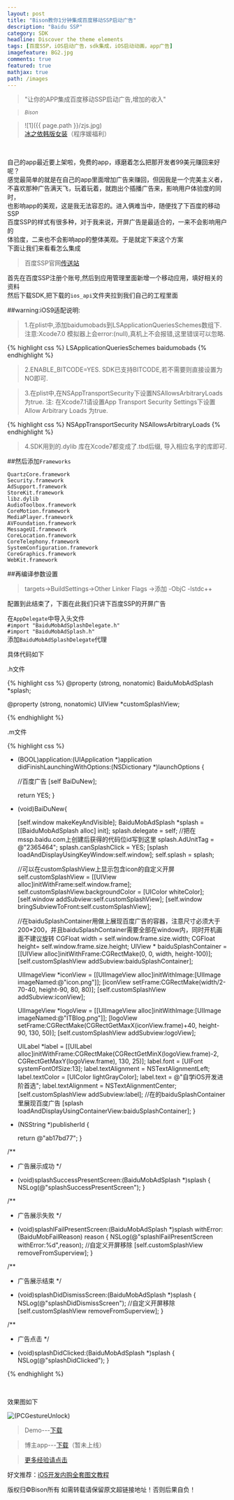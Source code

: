 ```yaml
---
layout: post
title: "Bison教你1分钟集成百度移动SSP启动广告"
description: "Baidu SSP"
category: SDK
headline: Discover the theme elements
tags: [百度SSP，iOS启动广告，sdk集成，iOS启动动画，app广告]
imagefeature: BG2.jpg
comments: true
featured: true
mathjax: true
path: /images
---
```


>&quot;让你的APP集成百度移动SSP启动广告,增加的收入&quot;

><small><cite title="Plato">Bison</cite></small>

>![1]({{ page.path }}/zjs.jpg)<br>
>[冰之依韩版女装](http://allluckly.taobao.com/)（程序媛福利）<br>


<br>

自己的app最近要上架啦，免费的app，琢磨着怎么把那开发者99美元赚回来好呢？<br>
感觉最简单的就是在自己的app里面增加广告来赚回，但因我是一个完美主义者，<br>
不喜欢那种广告满天飞，玩着玩着，就跑出个插播广告来，影响用户体验度的同时，<br>
也影响app的美观，这是我无法容忍的。进入俩难当中，随便找了下百度的移动SSP<br>
百度SSP的样式有很多种，对于我来说，开屏广告是最适合的，一来不会影响用户的<br>
体验度，二来也不会影响app的整体美观。于是就定下来这个方案<br>
下面让我们来看看怎么集成<br>

>百度SSP官网[传送站](http://mssp.baidu.com/home/developer.html)<br>

首先在百度SSP注册个账号,然后到应用管理里面新增一个移动应用，填好相关的资料<br>
然后下载SDK,把下载的`ios_api`文件夹拉到我们自己的工程里面<br>

##warning:iOS9适配说明: <br>
> 1.在plist中,添加baidumobads到LSApplicationQueriesSchemes数组下. 注意:Xcode7.0 模拟器上会error:(null),真机上不会报错,这里错误可以忽略.<br>

{% highlight css %}
    <key>LSApplicationQueriesSchemes</key> <array>
    <string>baidumobads</string>
    </array>
{% endhighlight %}

> 2.ENABLE_BITCODE=YES. SDK已支持BITCODE,若不需要则直接设置为NO即可.<br>

> 3.在plist中,在NSAppTransportSecurity下设置NSAllowsArbitraryLoads为true. 注: 在Xcode7.1请设置App Transport Security Settings下设置 Allow Arbitrary Loads 为true.<br>


{% highlight css %}
    <key>NSAppTransportSecurity</key> 
    <dict>
    <key>NSAllowsArbitraryLoads</key> 
    <true/>
    </dict>
{% endhighlight %}
<br>

> 4.SDK用到的.dylib 库在Xcode7都变成了.tbd后缀, 导入相应名字的库即可.<br>

##然后添加`Frameworks`<br>

`QuartzCore.framework` <br>
`Security.framework` <br>
`AdSupport.framework`<br>
`StoreKit.framework`<br>
`libz.dylib`<br>
`AudioToolbox.framework` <br>
`CoreMotion.framework`<br>
`MediaPlayer.framework`<br>
`AVFoundation.framework`<br>
`MessageUI.framework`<br>
`CoreLocation.framework`<br>
`CoreTelephony.framework`<br>
`SystemConfiguration.framework`<br>
`CoreGraphics.framework`<br>
`WebKit.framework`<br>

##再编译参数设置<br>

> targets->BuildSettings->Other Linker Flags ->添加 -ObjC -lstdc++<br>

配置到此结束了，下面在此我们只讲下百度SSP的开屏广告<br>

在`AppDelegate`中导入头文件<br>
`#import "BaiduMobAdSplashDelegate.h"`<br>
`#import "BaiduMobAdSplash.h"`<br>
添加`BaiduMobAdSplashDelegate`代理<br>

具体代码如下<br>

.h文件

{% highlight css %}
@property (strong, nonatomic) BaiduMobAdSplash *splash;

@property (strong, nonatomic) UIView *customSplashView;

{% endhighlight %}

.m文件

{% highlight css %}

- (BOOL)application:(UIApplication *)application didFinishLaunchingWithOptions:(NSDictionary *)launchOptions {

    //百度广告
    [self BaiDuNew];

    return YES;
}

- (void)BaiDuNew{

    [self.window makeKeyAndVisible];
    BaiduMobAdSplash	*splash	=	[[BaiduMobAdSplash	alloc]	init];
    splash.delegate	= self;
    //把在mssp.baidu.com上创建后获得的代码位id写到这里
    splash.AdUnitTag = @"2365464";
    splash.canSplashClick	=	YES;
    [splash	loadAndDisplayUsingKeyWindow:self.window];
    self.splash	= splash;

    //可以在customSplashView上显示包含icon的自定义开屏
    self.customSplashView = [[UIView alloc]initWithFrame:self.window.frame];
    self.customSplashView.backgroundColor = [UIColor whiteColor];
    [self.window addSubview:self.customSplashView];
    [self.window bringSubviewToFront:self.customSplashView];


    //在baiduSplashContainer用做上展现百度广告的容器，注意尺寸必须大于200*200，并且baiduSplashContainer需要全部在window内，同时开机画面不建议旋转
    CGFloat width = self.window.frame.size.width;
    CGFloat height= self.window.frame.size.height;
    UIView * baiduSplashContainer = [[UIView alloc]initWithFrame:CGRectMake(0, 0, width, height-100)];
    [self.customSplashView addSubview:baiduSplashContainer];

    UIImageView *iconView = [[UIImageView alloc]initWithImage:[UIImage imageNamed:@"icon.png"]];
    [iconView setFrame:CGRectMake(width/2-70-40, height-90, 80, 80)];
    [self.customSplashView addSubview:iconView];

    UIImageView *logoView = [[UIImageView alloc]initWithImage:[UIImage imageNamed:@"ITBlog.png"]];
    [logoView setFrame:CGRectMake(CGRectGetMaxX(iconView.frame)+40, height-90, 130, 50)];
    [self.customSplashView addSubview:logoView];

    UILabel *label = [[UILabel alloc]initWithFrame:CGRectMake(CGRectGetMinX(logoView.frame)-2, CGRectGetMaxY(logoView.frame), 130, 25)];
    label.font = [UIFont systemFontOfSize:13];
    label.textAlignment = NSTextAlignmentLeft;
    label.textColor = [UIColor lightGrayColor];
    label.text = @"自学iOS开发进阶首选";
    label.textAlignment = NSTextAlignmentCenter;
    [self.customSplashView addSubview:label];
    //在的baiduSplashContainer里展现百度广告
    [splash loadAndDisplayUsingContainerView:baiduSplashContainer];
}

- (NSString *)publisherId
{

    return @"ab17bd77";
}

/**
*  广告展示成功
*/
- (void)splashSuccessPresentScreen:(BaiduMobAdSplash *)splash
{
    NSLog(@"splashSuccessPresentScreen");
}

/**
*  广告展示失败
*/
- (void)splashlFailPresentScreen:(BaiduMobAdSplash *)splash withError:(BaiduMobFailReason) reason
{
    NSLog(@"splashlFailPresentScreen withError:%d",reason);
    //自定义开屏移除
    [self.customSplashView removeFromSuperview];
}

/**
*  广告展示结束
*/
- (void)splashDidDismissScreen:(BaiduMobAdSplash *)splash
{
    NSLog(@"splashDidDismissScreen");
    //自定义开屏移除
    [self.customSplashView removeFromSuperview];
}

/**
*  广告点击
*/
- (void)splashDidClicked:(BaiduMobAdSplash *)splash
{
    NSLog(@"splashDidClicked");
}

{% endhighlight %}

<br>

效果图如下

![(PCGestureUnlock)](https://github.com/AllLuckly/AllLuckly.github.io/blob/master/images/blog/baidu.gif?raw=true)<br>


>Demo---[下载](https://github.com/AllLuckly/LBBaiDuSSP_Demo)<br>

> 博主app---[下载](https://itunes.apple.com/us/app/it-blog-zi-xueios-kai-fa-jin/id1067787090?l=zh&ls=1&mt=8)（暂未上线）<br>

> [更多经验请点击](http://allluckly.cn/)<br>

好文推荐：[iOS开发内购全套图文教程](http://allluckly.cn/ios支付/iOS开发2015年最新内购教程/)<br>

版权归©Bison所有 如需转载请保留原文超链接地址！否则后果自负！







